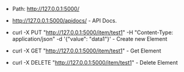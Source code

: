 - Path: http://127.0.0.1:5000/

- http://127.0.0.1:5000/apidocs/ - API Docs.

- curl -X PUT "http://127.0.0.1:5000/item/test1" -H "Content-Type: application/json" -d '{"value": "data1"}' - Create new Element

- curl -X GET "http://127.0.0.1:5000/item/test1" - Get Element

- curl -X DELETE "http://127.0.0.1:5000/item/test1" - Delete Element
